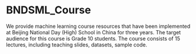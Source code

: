 # BNDSML_Course
We provide machine learning course resources that have been implemented at Beijing National Day (High) School in China for three years. The target audience for this course is Grade 10 students. The course consists of 15 lectures, including teaching slides, datasets, sample code.
